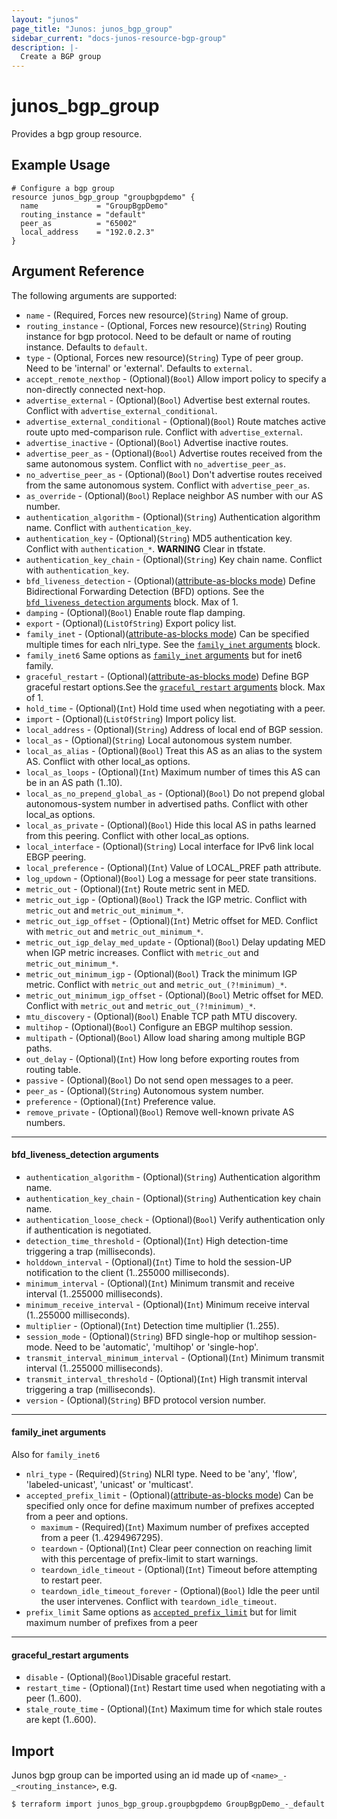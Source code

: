```yaml
---
layout: "junos"
page_title: "Junos: junos_bgp_group"
sidebar_current: "docs-junos-resource-bgp-group"
description: |-
  Create a BGP group
---
```


# junos_bgp_group

Provides a bgp group resource.

## Example Usage

```hcl
# Configure a bgp group
resource junos_bgp_group "groupbgpdemo" {
  name             = "GroupBgpDemo"
  routing_instance = "default"
  peer_as          = "65002"
  local_address    = "192.0.2.3"
}
```

## Argument Reference

The following arguments are supported:

* `name` - (Required, Forces new resource)(`String`) Name of group.
* `routing_instance` - (Optional, Forces new resource)(`String`) Routing instance for bgp protocol. Need to be default or name of routing instance. Defaults to `default`.
* `type` - (Optional, Forces new resource)(`String`) Type of peer group. Need to be 'internal' or 'external'. Defaults to `external`.
* `accept_remote_nexthop` - (Optional)(`Bool`) Allow import policy to specify a non-directly connected next-hop.
* `advertise_external` - (Optional)(`Bool`) Advertise best external routes. Conflict with `advertise_external_conditional`.
* `advertise_external_conditional` - (Optional)(`Bool`) Route matches active route upto med-comparison rule. Conflict with `advertise_external`.
* `advertise_inactive` - (Optional)(`Bool`) Advertise inactive routes.
* `advertise_peer_as` - (Optional)(`Bool`) Advertise routes received from the same autonomous system. Conflict with `no_advertise_peer_as`.
* `no_advertise_peer_as` - (Optional)(`Bool`) Don't advertise routes received from the same autonomous system. Conflict with `advertise_peer_as`.
* `as_override` - (Optional)(`Bool`) Replace neighbor AS number with our AS number.
* `authentication_algorithm` - (Optional)(`String`) Authentication algorithm name. Conflict with `authentication_key`.
* `authentication_key` - (Optional)(`String`) MD5 authentication key. Conflict with `authentication_*`.
**WARNING** Clear in tfstate.
* `authentication_key_chain` - (Optional)(`String`) Key chain name. Conflict with `authentication_key`.
* `bfd_liveness_detection` - (Optional)([attribute-as-blocks mode](https://www.terraform.io/docs/configuration/attr-as-blocks.html)) Define Bidirectional Forwarding Detection (BFD) options. See the [`bfd_liveness_detection` arguments](#bfd_liveness_detection-arguments) block. Max of 1.
* `damping` - (Optional)(`Bool`) Enable route flap damping.
* `export` - (Optional)(`ListOfString`) Export policy list.
* `family_inet` - (Optional)([attribute-as-blocks mode](https://www.terraform.io/docs/configuration/attr-as-blocks.html)) Can be specified multiple times for each nlri_type.
See the [`family_inet` arguments](#family_inet-arguments) block.
* `family_inet6` Same options as [`family_inet` arguments](#family_inet-arguments) but for inet6 family.
* `graceful_restart` - (Optional)([attribute-as-blocks mode](https://www.terraform.io/docs/configuration/attr-as-blocks.html)) Define BGP graceful restart options.See the [`graceful_restart` arguments](#graceful_restart-arguments) block. Max of 1.
* `hold_time` - (Optional)(`Int`) Hold time used when negotiating with a peer.
* `import` - (Optional)(`ListOfString`) Import policy list.
* `local_address` - (Optional)(`String`) Address of local end of BGP session.
* `local_as` - (Optional)(`String`) Local autonomous system number.
* `local_as_alias` - (Optional)(`Bool`) Treat this AS as an alias to the system AS. Conflict with other local_as options.
* `local_as_loops` - (Optional)(`Int`) Maximum number of times this AS can be in an AS path (1..10).
* `local_as_no_prepend_global_as` - (Optional)(`Bool`) Do not prepend global autonomous-system number in advertised paths. Conflict with other local_as options.
* `local_as_private` - (Optional)(`Bool`) Hide this local AS in paths learned from this peering. Conflict with other local_as options.
* `local_interface` - (Optional)(`String`) Local interface for IPv6 link local EBGP peering.
* `local_preference` - (Optional)(`Int`) Value of LOCAL_PREF path attribute.
* `log_updown` - (Optional)(`Bool`) Log a message for peer state transitions.
* `metric_out` - (Optional)(`Int`) Route metric sent in MED.
* `metric_out_igp` - (Optional)(`Bool`) Track the IGP metric. Conflict with `metric_out` and `metric_out_minimum_*`.
* `metric_out_igp_offset` - (Optional)(`Int`) Metric offset for MED. Conflict with `metric_out` and `metric_out_minimum_*`.
* `metric_out_igp_delay_med_update` - (Optional)(`Bool`) Delay updating MED when IGP metric increases. Conflict with `metric_out` and `metric_out_minimum_*`.
* `metric_out_minimum_igp` - (Optional)(`Bool`) Track the minimum IGP metric. Conflict with `metric_out` and `metric_out_(?!minimum)_*`.
* `metric_out_minimum_igp_offset` - (Optional)(`Bool`) Metric offset for MED. Conflict with `metric_out` and `metric_out_(?!minimum)_*`.
* `mtu_discovery` - (Optional)(`Bool`) Enable TCP path MTU discovery.
* `multihop` - (Optional)(`Bool`) Configure an EBGP multihop session.
* `multipath` - (Optional)(`Bool`) Allow load sharing among multiple BGP paths.
* `out_delay` - (Optional)(`Int`) How long before exporting routes from routing table.
* `passive` - (Optional)(`Bool`) Do not send open messages to a peer.
* `peer_as` - (Optional)(`String`) Autonomous system number.
* `preference` - (Optional)(`Int`) Preference value.
* `remove_private` - (Optional)(`Bool`) Remove well-known private AS numbers.

---
#### bfd_liveness_detection arguments
* `authentication_algorithm` - (Optional)(`String`) Authentication algorithm name.
* `authentication_key_chain` - (Optional)(`String`) Authentication key chain name.
* `authentication_loose_check`  - (Optional)(`Bool`) Verify authentication only if authentication is negotiated.
* `detection_time_threshold` - (Optional)(`Int`) High detection-time triggering a trap (milliseconds).
* `holddown_interval` - (Optional)(`Int`) Time to hold the session-UP notification to the client (1..255000 milliseconds).
* `minimum_interval` - (Optional)(`Int`) Minimum transmit and receive interval (1..255000 milliseconds).
* `minimum_receive_interval` - (Optional)(`Int`) Minimum receive interval (1..255000 milliseconds).
* `multiplier` - (Optional)(`Int`) Detection time multiplier (1..255).
* `session_mode` - (Optional)(`String`) BFD single-hop or multihop session-mode. Need to be 'automatic', 'multihop' or 'single-hop'.
* `transmit_interval_minimum_interval` - (Optional)(`Int`) Minimum transmit interval (1..255000 milliseconds).
* `transmit_interval_threshold` - (Optional)(`Int`) High transmit interval triggering a trap (milliseconds).
* `version` - (Optional)(`String`) BFD protocol version number.

---
#### family_inet arguments
Also for `family_inet6`

* `nlri_type` - (Required)(`String`) NLRI type. Need to be 'any', 'flow', 'labeled-unicast', 'unicast' or 'multicast'.
* `accepted_prefix_limit` - (Optional)([attribute-as-blocks mode](https://www.terraform.io/docs/configuration/attr-as-blocks.html)) Can be specified only once for define maximum number of prefixes accepted from a peer and options.
  * `maximum` - (Required)(`Int`) Maximum number of prefixes accepted from a peer (1..4294967295).
  * `teardown` - (Optional)(`Int`) Clear peer connection on reaching limit with this percentage of prefix-limit to start warnings.
  * `teardown_idle_timeout` - (Optional)(`Int`) Timeout before attempting to restart peer.
  * `teardown_idle_timeout_forever`  - (Optional)(`Bool`) Idle the peer until the user intervenes. Conflict with `teardown_idle_timeout`.
* `prefix_limit` Same options as [`accepted_prefix_limit`](#accepted_prefix_limit) but for limit maximum number of prefixes from a peer

---
#### graceful_restart arguments
* `disable` - (Optional)(`Bool`)Disable graceful restart.
* `restart_time` - (Optional)(`Int`) Restart time used when negotiating with a peer (1..600).
* `stale_route_time` - (Optional)(`Int`) Maximum time for which stale routes are kept (1..600).

## Import

Junos bgp group can be imported using an id made up of `<name>_-_<routing_instance>`, e.g.

```
$ terraform import junos_bgp_group.groupbgpdemo GroupBgpDemo_-_default
```
